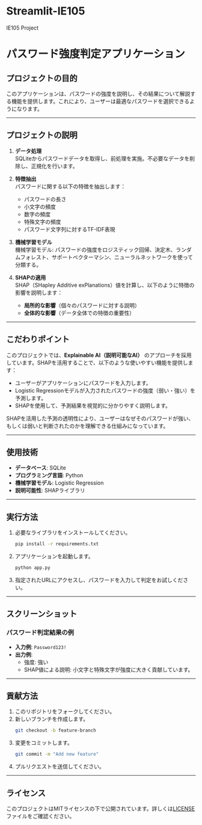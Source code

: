 # Streamlit-IE105
 IE105 Project

# パスワード強度判定アプリケーション

## プロジェクトの目的

このアプリケーションは、パスワードの強度を説明し、その結果について解説する機能を提供します。これにより、ユーザーは最適なパスワードを選択できるようになります。

---

## プロジェクトの説明

1. **データ処理**  
   SQLiteからパスワードデータを取得し、前処理を実施。不必要なデータを削除し、正規化を行います。

2. **特徴抽出**  
   パスワードに関する以下の特徴を抽出します：
   - パスワードの長さ
   - 小文字の頻度
   - 数字の頻度
   - 特殊文字の頻度
   - パスワード文字列に対するTF-IDF表現

3. **機械学習モデル**  
   機械学習モデル: パスワードの強度をロジスティック回帰、決定木、ランダムフォレスト、サポートベクターマシン、ニューラルネットワークを使って分類する。

4. **SHAPの適用**  
   SHAP（SHapley Additive exPlanations）値を計算し、以下のように特徴の影響を説明します：
   - **局所的な影響**（個々のパスワードに対する説明）
   - **全体的な影響**（データ全体での特徴の重要性）

---

## こだわりポイント

このプロジェクトでは、**Explainable AI（説明可能なAI）** のアプローチを採用しています。SHAPを活用することで、以下のような使いやすい機能を提供します：

- ユーザーがアプリケーションにパスワードを入力します。
- Logistic Regressionモデルが入力されたパスワードの強度（弱い・強い）を予測します。
- SHAPを使用して、予測結果を視覚的に分かりやすく説明します。

SHAPを活用した予測の透明性により、ユーザーはなぜそのパスワードが強い、もしくは弱いと判断されたのかを理解できる仕組みになっています。

---

## 使用技術

- **データベース**: SQLite
- **プログラミング言語**: Python
- **機械学習モデル**: Logistic Regression
- **説明可能性**: SHAPライブラリ

---

## 実行方法

1. 必要なライブラリをインストールしてください。
   ```bash
   pip install -r requirements.txt
   ```

2. アプリケーションを起動します。
   ```bash
   python app.py
   ```

3. 指定されたURLにアクセスし、パスワードを入力して判定をお試しください。

---

## スクリーンショット

### パスワード判定結果の例

- **入力例**: `Password123!`
- **出力例**:
  - 強度: 強い
  - SHAP値による説明: 小文字と特殊文字が強度に大きく貢献しています。

---

## 貢献方法

1. このリポジトリをフォークしてください。
2. 新しいブランチを作成します。
   ```bash
   git checkout -b feature-branch
   ```
3. 変更をコミットします。
   ```bash
   git commit -m "Add new feature"
   ```
4. プルリクエストを送信してください。

---

## ライセンス

このプロジェクトはMITライセンスの下で公開されています。詳しくは[LICENSE](./LICENSE)ファイルをご確認ください。
